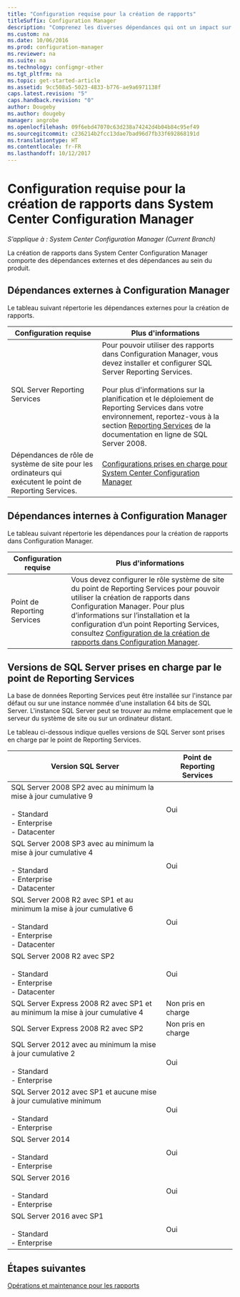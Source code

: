 ```yaml
---
title: "Configuration requise pour la création de rapports"
titleSuffix: Configuration Manager
description: "Comprenez les diverses dépendances qui ont un impact sur l’utilisation des rapports dans System Center Configuration Manager."
ms.custom: na
ms.date: 10/06/2016
ms.prod: configuration-manager
ms.reviewer: na
ms.suite: na
ms.technology: configmgr-other
ms.tgt_pltfrm: na
ms.topic: get-started-article
ms.assetid: 9cc508a5-5023-4833-b776-ae9a6971138f
caps.latest.revision: "5"
caps.handback.revision: "0"
author: Dougeby
ms.author: dougeby
manager: angrobe
ms.openlocfilehash: 09f6ebd47070c63d238a74242d4b04b84c95ef49
ms.sourcegitcommit: c236214b2fcc13dae7bad96d7fb33f692868191d
ms.translationtype: HT
ms.contentlocale: fr-FR
ms.lasthandoff: 10/12/2017
---
```

# <a name="prerequisites-for-reporting-in-system-center-configuration-manager"></a>Configuration requise pour la création de rapports dans System Center Configuration Manager

*S’applique à : System Center Configuration Manager (Current Branch)*

La création de rapports dans System Center Configuration Manager comporte des dépendances externes et des dépendances au sein du produit.  

## <a name="dependencies-external-to-configuration-manager"></a>Dépendances externes à Configuration Manager  
 Le tableau suivant répertorie les dépendances externes pour la création de rapports.  

|Configuration requise|Plus d'informations|  
|------------------|----------------------|  
|SQL Server Reporting Services|Pour pouvoir utiliser des rapports dans Configuration Manager, vous devez installer et configurer SQL Server Reporting Services.<br /><br /> Pour plus d'informations sur la planification et le déploiement de Reporting Services dans votre environnement, reportez-vous à la section [Reporting Services](http://go.microsoft.com/fwlink/p/?LinkId=212032) de la documentation en ligne de SQL Server 2008.|  
|Dépendances de rôle de système de site pour les ordinateurs qui exécutent le point de Reporting Services.|[Configurations prises en charge pour System Center Configuration Manager](../../../core/plan-design/configs/supported-configurations.md)|  

## <a name="dependencies-internal-to-configuration-manager"></a>Dépendances internes à Configuration Manager  
 Le tableau suivant répertorie les dépendances pour la création de rapports dans Configuration Manager.  

|Configuration requise|Plus d'informations|  
|------------------|----------------------|  
|Point de Reporting Services|Vous devez configurer le rôle système de site du point de Reporting Services pour pouvoir utiliser la création de rapports dans Configuration Manager. Pour plus d’informations sur l’installation et la configuration d’un point Reporting Services, consultez [Configuration de la création de rapports dans Configuration Manager](../../../core/servers/manage/configuring-reporting.md).|  

## <a name="supported-sql-server-versions-for-the-reporting-services-point"></a>Versions de SQL Server prises en charge par le point de Reporting Services  
 La base de données Reporting Services peut être installée sur l'instance par défaut ou sur une instance nommée d'une installation 64 bits de SQL Server. L'instance SQL Server peut se trouver au même emplacement que le serveur du système de site ou sur un ordinateur distant.  

 Le tableau ci-dessous indique quelles versions de SQL Server sont prises en charge par le point de Reporting Services.  

|Version SQL Server|Point de Reporting Services|  
|------------------------|------------------------------|  
|SQL Server 2008 SP2 avec au minimum la mise à jour cumulative 9<br /><br /> -   Standard<br />-   Enterprise<br />-   Datacenter|Oui|  
|SQL Server 2008 SP3 avec au minimum la mise à jour cumulative 4<br /><br /> -   Standard<br />-   Enterprise<br />-   Datacenter|Oui|  
|SQL Server 2008 R2 avec SP1 et au minimum la mise à jour cumulative 6<br /><br /> -   Standard<br />-   Enterprise<br />-   Datacenter|Oui|  
|SQL Server 2008 R2 avec SP2<br /><br /> -   Standard<br />-   Enterprise<br />-   Datacenter|Oui|  
|SQL Server Express 2008 R2 avec SP1 et au minimum la mise à jour cumulative 4|Non pris en charge|  
|SQL Server Express 2008 R2 avec SP2|Non pris en charge|  
|SQL Server 2012 avec au minimum la mise à jour cumulative 2<br /><br /> -   Standard<br />-   Enterprise|Oui|  
|SQL Server 2012 avec SP1 et aucune mise à jour cumulative minimum<br /><br /> -   Standard<br />-   Enterprise|Oui|  
|SQL Server 2014<br /><br /> -   Standard<br />-   Enterprise|Oui|
|SQL Server 2016<br /><br /> -   Standard<br />-   Enterprise|Oui|
|SQL Server 2016 avec SP1<br /><br /> -   Standard<br />-   Enterprise|Oui|
## <a name="next-steps"></a>Étapes suivantes
[Opérations et maintenance pour les rapports](operations-and-maintenance-for-reporting.md)
